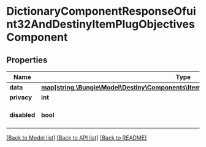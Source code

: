 # DictionaryComponentResponseOfuint32AndDestinyItemPlugObjectivesComponent

## Properties
Name | Type | Description | Notes
------------ | ------------- | ------------- | -------------
**data** | [**map[string,\Bungie\Model\Destiny\Components\Items\DestinyItemPlugObjectivesComponent]**](DestinyItemPlugObjectivesComponent.md) |  | [optional] 
**privacy** | **int** |  | [optional] 
**disabled** | **bool** | If true, this component is disabled. | [optional] 

[[Back to Model list]](../README.md#documentation-for-models) [[Back to API list]](../README.md#documentation-for-api-endpoints) [[Back to README]](../README.md)


